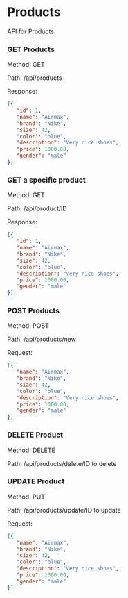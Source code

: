
# Products
API for Products

### GET Products
Method: GET

Path: /api/products

Response:
 ```json
[{
    "id": 1,
    "name": "Airmax",
    "brand": "Nike",
    "size": 42,
    "color": "blue",
    "description": "Very nice shoes",
    "price": 1000.00,
    "gender": "male"
}]
```

### GET a specific product
Method: GET

Path: /api/product/ID

Response:
 ```json
[{
    "id": 1,
    "name": "Airmax",
    "brand": "Nike",
    "size": 42,
    "color": "blue",
    "description": "Very nice shoes",
    "price": 1000.00,
    "gender": "male"
}]
```

 ### POST Products
 Method: POST
 
Path: /api/products/new

Request:
 ```json
[{
    "name": "Airmax",
    "brand": "Nike",
    "size": 42,
    "color": "blue",
    "description": "Very nice shoes",
    "price": 1000.00,
    "gender": "male"
}]
```

 ### DELETE Product
 Method: DELETE
 
 Path: /api/products/delete/ID to delete

 ### UPDATE Product
 Method: PUT
 
 Path: /api/products/update/ID to update
 
Request:
 ```json
[{
    "name": "Airmax",
    "brand": "Nike",
    "size": 42,
    "color": "blue",
    "description": "Very nice shoes",
    "price": 1000.00,
    "gender": "male"
}]
```



